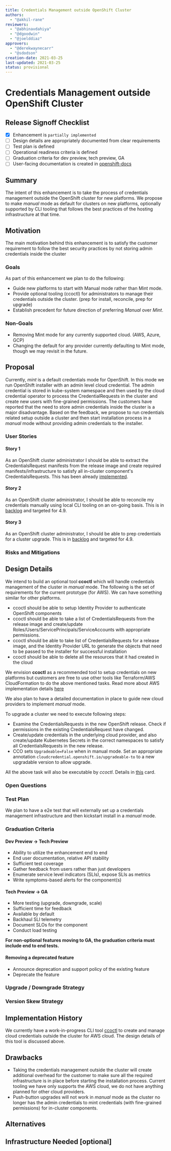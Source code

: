 ```yaml
---
title: Credentials Management outside OpenShift Cluster
authors:
  - "@akhil-rane"
reviewers:
  - "@abhinavdahiya"
  - "@dgoodwin"
  - "@joelddiaz"
approvers:
  - "@derekwaynecarr"
  - "@sdodson"
creation-date: 2021-03-25
last-updated: 2021-03-25
status: provisional
---
```


# Credentials Management outside OpenShift Cluster

## Release Signoff Checklist

- [x] Enhancement is `partially implemented`
- [ ] Design details are appropriately documented from clear requirements
- [ ] Test plan is defined
- [ ] Operational readiness criteria is defined
- [ ] Graduation criteria for dev preview, tech preview, GA
- [ ] User-facing documentation is created in [openshift-docs](https://github.com/openshift/openshift-docs/)

## Summary

The intent of this enhancement is to take the process of credentials management outside the OpenShift cluster for new
platforms. We propose to make *manual* mode as default for clusters on new platforms, optionally supported by CLI tooling
that follows the best practices of the hosting infrastructure at that time.

## Motivation

The main motivation behind this enhancement is to satisfy the customer requirement to follow the best security practices
by not storing admin credentials inside the cluster

### Goals

As part of this enhancement we plan to do the following:
* Guide new platforms to start with Manual mode rather than Mint mode.
* Provide optional tooling (ccoctl) for administrators to manage their credentials outside the cluster. (prep for install, reconcile, prep for upgrade)
* Establish precedent for future direction of preferring *Manual* over *Mint*.

### Non-Goals

* Removing Mint mode for any currently supported cloud. (AWS, Azure, GCP)
* Changing the default for any provider currently defaulting to Mint mode, though we may revisit in the future.

## Proposal

Currently, *mint* is a default credentials mode for OpenShift. In this mode we run OpenShift installer with an admin
level cloud credential. The admin credential is stored in kube-system namespace and then used by the cloud credential
operator to process the CredentialRequests in the cluster and create new users with fine-grained permissions.
The customers have reported that the need to store admin credentials inside the cluster is a major disadvantage. Based
on the feedback, we propose to run credentials related setup outside a cluster and then start installation process in a
*manual* mode without providing admin credentials to the installer.

### User Stories

#### Story 1
As an OpenShift cluster administrator I should be able to extract the CredentialsRequest manifests from the release image
and create required manifests/infrastructure to satisfy all in-cluster component's CredentialsRequests. This has been
already [implemented](https://github.com/openshift/cloud-credential-operator/blob/master/docs/ccoctl.md).

#### Story 2
As an OpenShift cluster administrator, I should be able to reconcile my credentials manually using local CLI tooling on
an on-going basis. This is in [backlog](https://issues.redhat.com/browse/CCO-106) and targeted for 4.9.

#### Story 3
As an OpenShift cluster administrator, I should be able to prep credentials for a cluster upgrade. This is in [backlog](https://issues.redhat.com/browse/CCO-106)
and targeted for 4.9.

### Risks and Mitigations

## Design Details

We intend to build an optional tool **ccoctl** which will handle credentials management of the cluster in *manual* mode.
The following is the set of requirements for the current prototype (for AWS). We can have something similar for other
platforms.

* ccoctl should be able to setup Identity Provider to authenticate OpenShift components
* ccoctl should be able to take a list of CredentialsRequests from the release image and create/update
  Roles/Users/ServicePrincipals/ServiceAccounts with appropriate permissions.
* ccoctl should be able to take list of CredentialsRequests for a release image, and the Identity Provider URL to generate
  the objects that need to be passed to the installer for successful installation
* ccoctl should be able to delete all the resources that it had created in the cloud

We envision **ccoctl** as a recommended tool to setup credentials on new platforms but customers are free to use other
tools like Terraform/AWS CloudFormation to do the above mentioned tasks. Read more about AWS implementation details [here](https://github.com/openshift/cloud-credential-operator/blob/master/docs/ccoctl.md)

We also plan to have a detailed documentation in place to guide new cloud providers to implement *manual* mode.

To upgrade a cluster we need to execute following steps:
* Examine the CredentialsRequests in the new OpenShift release. Check if permissions in the existing CredentialsRequest
  have changed.
* Create/update credentials in the underlying cloud provider, and also create/update Kubernetes Secrets in the correct
  namespaces to satisfy all CredentialsRequests in the new release.
* CCO sets `Upgradeable=False` when in manual mode. Set an appropriate annotation `cloudcredential.openshift.io/upgradeable-to`
  to a new upgradable version to allow upgrade.

All the above task will also be executable by *ccoctl*. Details in [this](https://issues.redhat.com/browse/CCO-84) card.

### Open Questions

### Test Plan

We plan to have a e2e test that will externally set up a credentials management infrastructure and then kickstart
install in a *manual* mode.

### Graduation Criteria

#### Dev Preview -> Tech Preview

- Ability to utilize the enhancement end to end
- End user documentation, relative API stability
- Sufficient test coverage
- Gather feedback from users rather than just developers
- Enumerate service level indicators (SLIs), expose SLIs as metrics
- Write symptoms-based alerts for the component(s)

#### Tech Preview -> GA

- More testing (upgrade, downgrade, scale)
- Sufficient time for feedback
- Available by default
- Backhaul SLI telemetry
- Document SLOs for the component
- Conduct load testing

**For non-optional features moving to GA, the graduation criteria must include
end to end tests.**

#### Removing a deprecated feature

- Announce deprecation and support policy of the existing feature
- Deprecate the feature

### Upgrade / Downgrade Strategy

### Version Skew Strategy

## Implementation History

We currently have a work-in-progress CLI tool [ccoctl](https://github.com/openshift/cloud-credential-operator/blob/master/docs/ccoctl.md)
to create and manage cloud credentials outside the cluster for AWS cloud. The design details of this tool is discussed above.

## Drawbacks

* Taking the credentials management outside the cluster will create additional overhead for the customer to make sure all
  the required infrastructure is in place before starting the installation process. Current tooling we have only supports
  the AWS cloud, we do not have anything planned for other cloud providers.
* Push-button upgrades will not work in *manual* mode as the cluster no longer has the admin credentials to mint credentials
  (with fine-grained permissions) for in-cluster components.

## Alternatives

## Infrastructure Needed [optional]

